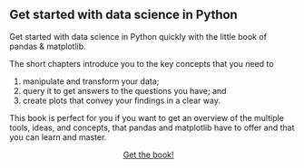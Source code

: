 ## Get started with data science in Python

Get started with data science in Python quickly with the little book of pandas & matplotlib.

The short chapters introduce you to the key concepts that you need to

 1. manipulate and transform your data;
 2. query it to get answers to the questions you have; and
 3. create plots that convey your findings in a clear way.

This book is perfect for you if you want to get an overview of the multiple tools, ideas, and concepts, that pandas and matplotlib have to offer and that you can learn and master.

<div style="display:flex; justify-content:center;">
<a href="https://mathspp.gumroad.com/l/little-book-pandas-matplotlib/?wanted=true" target="_blank" class="btn" style="margin-right: 1em;">Get the book!</a>
</div>
